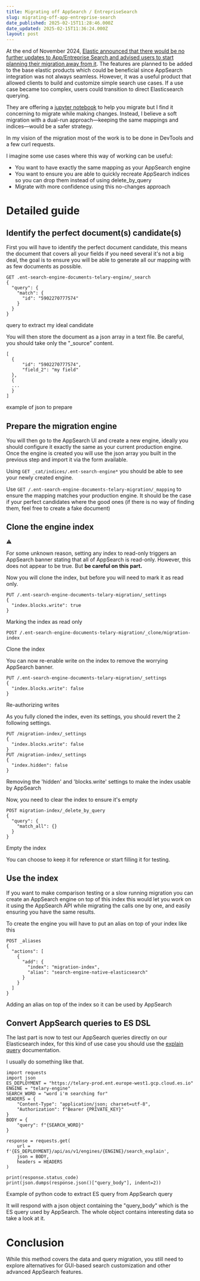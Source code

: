 ```yaml
---
title: Migrating off AppSearch / EntrepriseSearch
slug: migrating-off-app-entreprise-search
date_published: 2025-02-15T11:28:46.000Z
date_updated: 2025-02-15T11:36:24.000Z
layout: post
---
```


At the end of November 2024, [Elastic announced that there would be no further updates to App/Entreprise Search and advised users to start planning their migration away from it](https://www.elastic.co/blog/app-search-to-elasticsearch). The features are planned to be added to the base elastic products which could be beneficial since AppSearch integration was not always seamless. However, it was a useful product that allowed clients to build and customize simple search use cases. If a use case became too complex, users could transition to direct Elasticsearch querying.

They are offering a [jupyter notebook](https://github.com/elastic/elasticsearch-labs/blob/main/notebooks/enterprise-search/app-search-engine-exporter.ipynb) to help you migrate but I find it concerning to migrate while making changes. Instead, I believe a soft migration with a dual-run approach—keeping the same mappings and indices—would be a safer strategy.

In my vision of the migration most of the work is to be done in DevTools and a few curl requests.

I imagine some use cases where this way of working can be useful:

- You want to have exactly the same mapping as your AppSearch engine
- You want to ensure you are able to quickly recreate AppSearch indices so you can drop them instead of using delete_by_query
- Migrate with more confidence using this no-changes approach

# Detailed guide

## Identify the perfect document(s) candidate(s)

First you will have to identify the perfect document candidate, this means the document that covers all your fields if you need several it's not a big deal, the goal is to ensure you will be able to generate all our mapping with as few documents as possible.

    GET .ent-search-engine-documents-telary-engine/_search
    {
      "query": {
        "match": {
          "id": "5902270777574"
        }
      }
    }

query to extract my ideal candidate

You will then store the document as a json array in a text file. Be careful, you should take only the "_source" content.

    [
      {
          "id": "5902270777574",
          "field_2": "my field"
      },
      {
      ...
      }
    ]

example of json to prepare

## Prepare the migration engine

You will then go to the AppSearch UI and create a new engine, ideally you should configure it exactly the same as your current production engine. Once the engine is created you will use the json array you built in the previous step and import it via the form available.

Using `GET _cat/indices/.ent-search-engine*` you should be able to see your newly created engine.

Use `GET /.ent-search-engine-documents-telary-migration/_mapping` to ensure the mapping matches your production engine. It should be the case if your perfect candidates where the good ones (if there is no way of finding them, feel free to create a fake document)

## Clone the engine index

⚠️

For some unknown reason, setting any index to read-only triggers an AppSearch banner stating that all of AppSearch is read-only. However, this does not appear to be true. But **be careful on this part.**

Now you will clone the index, but before you will need to mark it as read only.

    PUT /.ent-search-engine-documents-telary-migration/_settings
    {
      "index.blocks.write": true
    }

Marking the index as read only

    POST /.ent-search-engine-documents-telary-migration/_clone/migration-index
    

Clone the index

You can now re-enable write on the index to remove the worrying AppSearch banner.

    PUT /.ent-search-engine-documents-telary-migration/_settings
    {
      "index.blocks.write": false
    }

Re-authorizing writes

As you fully cloned the index, even its settings, you should revert the 2 following settings.

    PUT /migration-index/_settings
    {
      "index.blocks.write": false
    }
    PUT /migration-index/_settings
    {
      "index.hidden": false
    }
    

Removing the 'hidden' and 'blocks.write' settings to make the index usable by AppSearch

Now, you need to clear the index to ensure it's empty

    POST migration-index/_delete_by_query
    {
      "query": {
        "match_all": {}
      }
    }

Empty the index

You can choose to keep it for reference or start filling it for testing.

## Use the index

If you want to make comparison testing or a slow running migration you can create an AppSearch engine on top of this index this would let you work on it using the AppSearch API while migrating the calls one by one, and easily ensuring you have the same results.

To create the engine you will have to put an alias on top of your index like this

    POST _aliases
    {
      "actions": [
        {
          "add": {
            "index": "migration-index",
            "alias": "search-engine-native-elasticsearch"
          }
        }
      ]
    }

Adding an alias on top of the index so it can be used by AppSearch

## Convert AppSearch queries to ES DSL

The last part is now to test our AppSearch queries directly on our Elasticsearch index, for this kind of use case you should use the [explain query](https://www.elastic.co/guide/en/app-search/current/search-explain.html) documentation.

I usually do something like that.

    import requests
    import json
    ES_DEPLOYMENT = "https://telary-prod.ent.europe-west1.gcp.cloud.es.io"
    ENGINE = "telary-engine"
    SEARCH_WORD = "word i'm searching for"
    HEADERS = {
        "Content-Type": "application/json; charset=utf-8",
        "Authorization": f"Bearer {PRIVATE_KEY}"
    }
    BODY = {
        "query": f"{SEARCH_WORD}"
    }
    
    response = requests.get(
        url = f'{ES_DEPLOYMENT}/api/as/v1/engines/{ENGINE}/search_explain',
        json = BODY,
        headers = HEADERS
    )
    
    print(response.status_code)
    print(json.dumps(response.json()["query_body"], indent=2))

Example of python code to extract ES query from AppSearch query

It will respond with a json object containing the "query_body" which is the ES query used by AppSearch. The whole object contains interesting data so take a look at it.

# Conclusion

While this method covers the data and query migration, you still need to explore alternatives for GUI-based search customization and other advanced AppSearch features.
